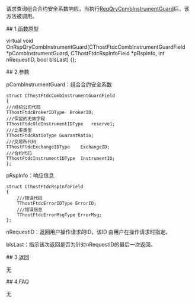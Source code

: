 <p>请求查询组合合约安全系数响应，当执行<a href="../../CTHOSTFTDCTRADERSPI/REQQRYCOMBINSTRUMENTGUARD/">ReqQryCombInstrumentGuard</a>后，该方法被调用。</p>
<span class="anchor" id="cff15c87-64d1-4e28-95d1-a06e45378e91"></span>
## 1.函数原型
<p>virtual void OnRspQryCombInstrumentGuard(CThostFtdcCombInstrumentGuardField *pCombInstrumentGuard, CThostFtdcRspInfoField *pRspInfo, int nRequestID, bool bIsLast) {};</p>
<span class="anchor" id="04328cf1-712e-48c1-8a4f-0d189b758040"></span>
## 2.参数
<p>pCombInstrumentGuard：组合合约安全系数</p>
<pre><code>struct CThostFtdcCombInstrumentGuardField
{
///经纪公司代码
TThostFtdcBrokerIDType  BrokerID;
///保留的无效字段
TThostFtdcOldInstrumentIDType   reserve1;
///比率类型
TThostFtdcRatioType GuarantRatio;
///交易所代码
TThostFtdcExchangeIDType    ExchangeID;
///合约代码
TThostFtdcInstrumentIDType  InstrumentID;
};
</code></pre>
<p>pRspInfo：响应信息</p>
<pre><code>struct CThostFtdcRspInfoField
{
    ///错误代码
    TThostFtdcErrorIDType ErrorID;
    ///错误信息
    TThostFtdcErrorMsgType ErrorMsg;
};
</code></pre>
<p>nRequestID：返回用户操作请求的ID，该ID 由用户在操作请求时指定。</p>
<p>bIsLast：指示该次返回是否为针对nRequestID的最后一次返回。</p>
<span class="anchor" id="8a7421ff-4d9e-4051-9cba-94e29d6ce1f4"></span>
## 3.返回
<p>无</p>
<span class="anchor" id="68f6667e-e2dd-479c-bf0b-73f5bf5955ad"></span>
## 4.FAQ
<p>无</p>
